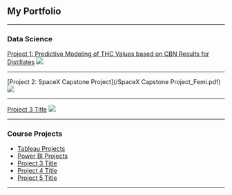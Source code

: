## My Portfolio

---

### Data Science 

[Project 1: Predictive Modeling of THC Values based on CBN Results for Distillates](/sample_page)
<img src="images/dummy_thumbnail.jpg?raw=true"/>

---
[Project 2: SpaceX Capstone Project](/SpaceX Capstone Project_Femi.pdf)
<img src="images/dummy_thumbnail.jpg?raw=true"/>

---
[Project 3 Title](http://example.com/)
<img src="images/dummy_thumbnail.jpg?raw=true"/>

---

### Course Projects

- [Tableau Projects](https://public.tableau.com/app/profile/oluwafemi.olawale)
- [Power BI Projects](https://app.powerbi.com/links/VdutdIRLLy?ctid=4a1e5cee-f43e-451d-b150-1486f954ef55&pbi_source=linkShare)
- [Project 3 Title](http://example.com/)
- [Project 4 Title](http://example.com/)
- [Project 5 Title](http://example.com/)

---



